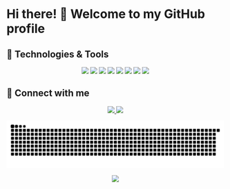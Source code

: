 # Hi there! 👋 Welcome to my GitHub profile

## 🔧 Technologies & Tools
<p align="center">
  <img src="https://cdn.jsdelivr.net/gh/devicons/devicon/icons/python/python-original.svg" width="40"/>
  <img src="https://cdn.jsdelivr.net/gh/devicons/devicon/icons/javascript/javascript-original.svg" width="40"/>
  <img src="https://cdn.jsdelivr.net/gh/devicons/devicon/icons/react/react-original.svg" width="40"/>
  <img src="https://cdn.jsdelivr.net/gh/devicons/devicon/icons/html5/html5-original.svg" width="40"/>
  <img src="https://cdn.jsdelivr.net/gh/devicons/devicon/icons/css3/css3-original.svg" width="40"/>
  <img src="https://cdn.jsdelivr.net/gh/devicons/devicon/icons/github/github-original.svg" width="40"/>
  <img src="https://cdn.jsdelivr.net/gh/devicons/devicon/icons/git/git-original.svg" width="40"/>
  <img src="https://cdn.jsdelivr.net/gh/devicons/devicon/icons/vscode/vscode-original.svg" width="40"/>
</p>

## 📱 Connect with me
<p align="center">

  <a href="mailto:yuvisa.palomino@gmail.com">
    <img src="https://img.shields.io/badge/Gmail-D14836?style=for-the-badge&logo=gmail&logoColor=white"/>
  </a>
  <a href="https://linkedin.com/in/your-profile](https://www.linkedin.com/in/yuviqp/">
    <img src="https://img.shields.io/badge/LinkedIn-0077B5?style=for-the-badge&logo=linkedin&logoColor=white"/>
  </a>
</p>

![snake animation](https://github.com/YuviQP/YuviQP/blob/output/github-contribution-grid-snake-dark.svg?palette=github-dark.svg)


<p align="center">
  <a href="https://sites.peru.info/es-pe/cafesdelperu">
    <img src="https://img.shields.io/badge/Buy%20Me%20A%20Coffee-%23FFDD00.svg?style=for-the-badge&logo](https://img.buymeacoffee.com/button-api/?text=Coffee%20for%20Visitors&emoji=☕&slug=your-profile&button_colour=FFDD00&font_colour=000000&font_family=Arial&outline_colour=000000&coffee_colour=ffffff=coffee for visitors&logoColor=black"/>
  </a>
</p>

